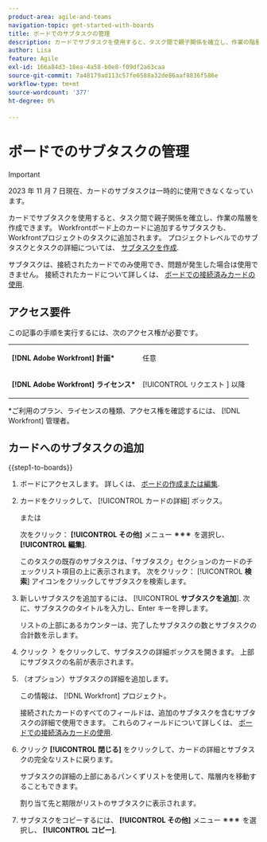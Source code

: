 ```yaml
---
product-area: agile-and-teams
navigation-topic: get-started-with-boards
title: ボードでのサブタスクの管理
description: カードでサブタスクを使用すると、タスク間で親子関係を確立し、作業の階層を作成できます。
author: Lisa
feature: Agile
exl-id: 166a84d3-18ea-4a58-b0e8-f09df2a63caa
source-git-commit: 7a48179ad113c57fe6588a32de86aaf8836f586e
workflow-type: tm+mt
source-wordcount: '377'
ht-degree: 0%

---
```


# ボードでのサブタスクの管理

>[!IMPORTANT]
>
>2023 年 11 月 7 日現在、カードのサブタスクは一時的に使用できなくなっています。

カードでサブタスクを使用すると、タスク間で親子関係を確立し、作業の階層を作成できます。 Workfrontボード上のカードに追加するサブタスクも、Workfrontプロジェクトのタスクに追加されます。 プロジェクトレベルでのサブタスクとタスクの詳細については、 [サブタスクを作成](/help/quicksilver/manage-work/tasks/create-tasks/create-subtasks.md).

サブタスクは、接続されたカードでのみ使用でき、問題が発生した場合は使用できません。 接続されたカードについて詳しくは、 [ボードでの接続済みカードの使用](/help/quicksilver/agile/get-started-with-boards/connected-cards.md).

## アクセス要件

この記事の手順を実行するには、次のアクセス権が必要です。

<table style="table-layout:auto"> 
 <col> 
 </col> 
 <col> 
 </col> 
 <tbody> 
  <tr> 
   <td role="rowheader"><strong>[!DNL Adobe Workfront] 計画*</strong></td> 
   <td> <p>任意</p> </td> 
  </tr> 
  <tr> 
   <td role="rowheader"><strong>[!DNL Adobe Workfront] ライセンス*</strong></td> 
   <td> <p>[!UICONTROL リクエスト ] 以降</p> </td> 
  </tr> 
 </tbody> 
</table>

&#42;ご利用のプラン、ライセンスの種類、アクセス権を確認するには、 [!DNL Workfront] 管理者。

## カードへのサブタスクの追加

{{step1-to-boards}}

1. ボードにアクセスします。 詳しくは、 [ボードの作成または編集](../../agile/get-started-with-boards/create-edit-board.md).
1. カードをクリックして、 [!UICONTROL カードの詳細] ボックス。

   または

   次をクリック： **[!UICONTROL その他]** メニュー ![その他のメニュー](assets/more-icon-spectrum.png) を選択し、 **[!UICONTROL 編集]**.

   このタスクの既存のサブタスクは、「サブタスク」セクションのカードのチェックリスト項目の上に表示されます。 次をクリック： [!UICONTROL **検索**] アイコンをクリックしてサブタスクを検索します。

1. 新しいサブタスクを追加するには、 [!UICONTROL **サブタスクを追加**]. 次に、サブタスクのタイトルを入力し、Enter キーを押します。

   リストの上部にあるカウンターは、完了したサブタスクの数とサブタスクの合計数を示します。

1. クリック ![詳細アイコン](assets/checklist-chevron.png) をクリックして、サブタスクの詳細ボックスを開きます。 上部にサブタスクの名前が表示されます。
1. （オプション）サブタスクの詳細を追加します。

   この情報は、 [!DNL Workfront] プロジェクト。

   接続されたカードのすべてのフィールドは、追加のサブタスクを含むサブタスクの詳細で使用できます。 これらのフィールドについて詳しくは、 [ボードでの接続済みカードの使用](/help/quicksilver/agile/get-started-with-boards/connected-cards.md).

1. クリック **[!UICONTROL 閉じる]** をクリックして、カードの詳細とサブタスクの完全なリストに戻ります。

   サブタスクの詳細の上部にあるパンくずリストを使用して、階層内を移動することもできます。

   割り当て先と期限がリストのサブタスクに表示されます。

1. サブタスクをコピーするには、 **[!UICONTROL その他]** メニュー ![その他のメニュー](assets/more-icon-spectrum.png) を選択し、 **[!UICONTROL コピー]**.

